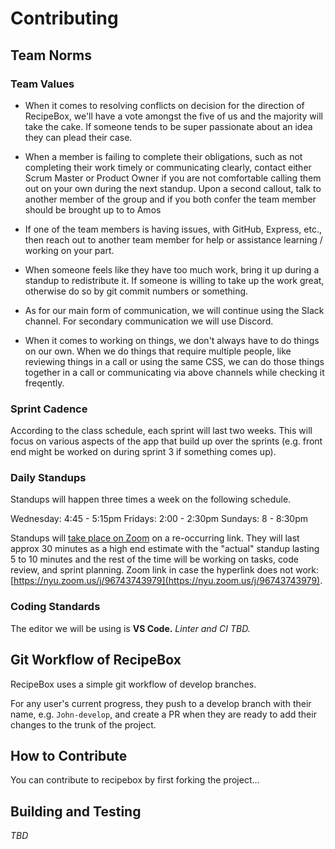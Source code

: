 # Contributing

## Team Norms

### Team Values

- When it comes to resolving conflicts on decision for the direction of RecipeBox, we'll have a vote amongst the five of us and the majority will take the cake. If someone tends to be super passionate about an idea they can plead their case.

- When a member is failing to complete their obligations, such as not completing their work timely or communicating clearly, contact either Scrum Master or Product Owner if you are not comfortable calling them out on your own during the next standup. Upon a second callout, talk to another member of the group and if you both confer the team member should be brought up to to Amos

- If one of the team members is having issues, with GitHub, Express, etc., then reach out to another team member for help or assistance learning / working on your part.

- When someone feels like they have too much work, bring it up during a standup to redistribute it. If someone is willing to take up the work great, otherwise do so by git commit numbers or something.

- As for our main form of communication, we will continue using the Slack channel. For secondary communication we will use Discord.

- When it comes to working on things, we don't always have to do things on our own. When we do things that require multiple people, like reviewing things in a call or using the same CSS, we can do those things together in a call or communicating via above channels while checking it freqently.

### Sprint Cadence

According to the class schedule, each sprint will last two weeks. This will focus on various aspects of the app that build up over the sprints (e.g. front end might be worked on during sprint 3 if something comes up).

### Daily Standups

Standups will happen three times a week on the following schedule.

Wednesday: 4:45 - 5:15pm
Fridays: 2:00 - 2:30pm
Sundays: 8 - 8:30pm

Standups will [take place on Zoom](https://nyu.zoom.us/j/96743743979) on a re-occurring link. They will last approx 30 minutes as a high end estimate with the "actual" standup lasting 5 to 10 minutes and the rest of the time will be working on tasks, code review, and sprint planning. Zoom link in case the hyperlink does not work: [https://nyu.zoom.us/j/96743743979](https://nyu.zoom.us/j/96743743979).

### Coding Standards

The editor we will be using is **VS Code.** _Linter and CI TBD._

## Git Workflow of RecipeBox

RecipeBox uses a simple git workflow of develop branches.

For any user's current progress, they push to a develop branch with their name, e.g. `John-develop`, and create a PR when they are ready to add their changes to the trunk of the project.

## How to Contribute

You can contribute to recipebox by first forking the project...

## Building and Testing

_TBD_